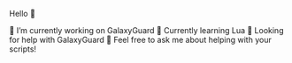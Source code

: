 Hello 👋

🔭 I’m currently working on GalaxyGuard
🌱 Currently learning Lua
🤑 Looking for help with GalaxyGuard
💬 Feel free to ask me about helping with your scripts!
